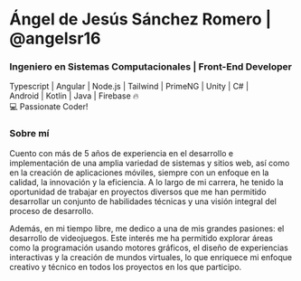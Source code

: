 # Ángel de Jesús Sánchez Romero | @angelsr16

### Ingeniero en Sistemas Computacionales | Front-End Developer


Typescript | Angular | Node.js | Tailwind | PrimeNG | Unity | C# |  
Android | Kotlin | Java | Firebase 🔥  
💻 Passionate Coder! 


### Sobre mí

Cuento con más de 5 años de experiencia en el desarrollo e implementación de una amplia variedad de sistemas y sitios web, así como en la creación de aplicaciones móviles, siempre con un enfoque en la calidad, la innovación y la eficiencia. A lo largo de mi carrera, he tenido la oportunidad de trabajar en proyectos diversos que me han permitido desarrollar un conjunto de habilidades técnicas y una visión integral del proceso de desarrollo.

Además, en mi tiempo libre, me dedico a una de mis grandes pasiones: el desarrollo de videojuegos. Este interés me ha permitido explorar áreas como la programación usando motores gráficos, el diseño de experiencias interactivas y la creación de mundos virtuales, lo que enriquece mi enfoque creativo y técnico en todos los proyectos en los que participo.

